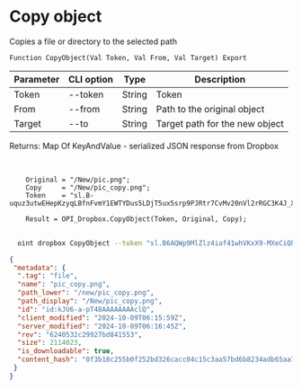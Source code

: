 ﻿---
sidebar_position: 8
---

# Copy object
 Copies a file or directory to the selected path



`Function CopyObject(Val Token, Val From, Val Target) Export`

  | Parameter | CLI option | Type | Description |
  |-|-|-|-|
  | Token | --token | String | Token |
  | From | --from | String | Path to the original object |
  | Target | --to | String | Target path for the new object |

  
  Returns:  Map Of KeyAndValue - serialized JSON response from Dropbox

<br/>




```bsl title="Code example"
    Original = "/New/pic.png";
    Copy     = "/New/pic_copy.png";
    Token    = "sl.B-uquz3utwEHepKzyqLBfnFvmY1EWTYDus5LDjT5ux5srp9PJRtr7CvMv20nVl2rRGC3K4J_X5...";

    Result = OPI_Dropbox.CopyObject(Token, Original, Copy);
```



```sh title="CLI command example"
    
  oint dropbox CopyObject --token "sl.B6AQWp9MlZlz4iaf41whVKxX9-MXeCiQhPRe4YIRxFmZ3zHsdjmOAatzgaWVhqmlIOvDD6WIUQ..." --form %form% --to %to%

```

```json title="Result"
{
 "metadata": {
  ".tag": "file",
  "name": "pic_copy.png",
  "path_lower": "/new/pic_copy.png",
  "path_display": "/New/pic_copy.png",
  "id": "id:kJU6-a-pT48AAAAAAAAclQ",
  "client_modified": "2024-10-09T06:15:59Z",
  "server_modified": "2024-10-09T06:16:45Z",
  "rev": "6240532c29927bd841553",
  "size": 2114023,
  "is_downloadable": true,
  "content_hash": "0f3b18c255b0f252bd326cacc04c15c3aa57bd6b8234adb65aa7bb2987a65492"
 }
}
```
